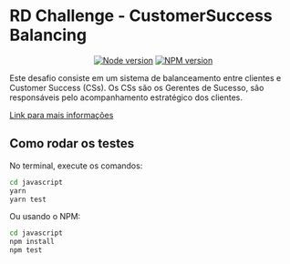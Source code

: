 # RD Challenge - CustomerSuccess Balancing

<div align="center">
    
[![Node
version](https://img.shields.io/badge/node-v14.15.0-green)](https://nodejs.org/en)
[![NPM
version](https://img.shields.io/badge/jest-v26.6.3-red)](https://www.npmjs.com/package/jest)

</div>

Este desafio consiste em um sistema de balanceamento entre clientes e Customer Success (CSs). Os CSs são os Gerentes de Sucesso, são responsáveis pelo acompanhamento estratégico dos clientes.

[Link para mais informações](https://tech.rdstation.com/)

## Como rodar os testes

No terminal, execute os comandos:

```bash
cd javascript
yarn
yarn test
```

Ou usando o NPM:

```bash
cd javascript
npm install
npm test
```
